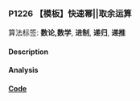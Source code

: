 ### P1226 【模板】快速幂||取余运算

算法标签: **数论,数学**, **进制**, **递归**, **递推**


#### Description

#### Analysis

#### [Code](../cpp/p1226.cpp) 

